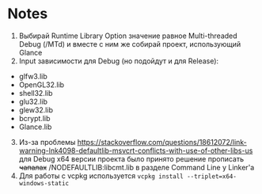 # Notes
1. Выбирай Runtime Library Option значение равное Multi-threaded Debug (/MTd) и вместе с ним же собирай проект, использующий Glance
2. Input зависимости для Debug (но подойдут и для Release):
* glfw3.lib
* OpenGL32.lib
* shell32.lib
* glu32.lib
* glew32.lib
* bcrypt.lib
* Glance.lib
3. Из-за проблемы https://stackoverflow.com/questions/18612072/link-warning-lnk4098-defaultlib-msvcrt-conflicts-with-use-of-other-libs-us для Debug x64 версии проекта было принято решение прописать ~~чапалах~~ /NODEFAULTLIB:libcmt.lib в разделе Command Line у Linker'а
4. Для работы с vcpkg используется ```vcpkg install --triplet=x64-windows-static```
